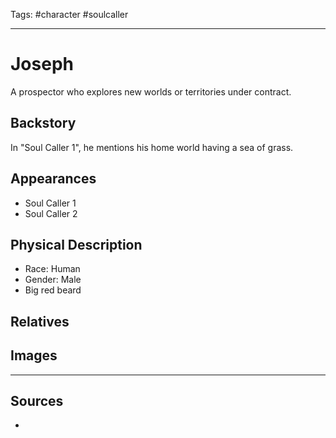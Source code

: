 Tags: #character #soulcaller 

---
# Joseph

A prospector who explores new worlds or territories under contract.

## Backstory

In "Soul Caller 1", he mentions his home world having a sea of grass.

## Appearances

- Soul Caller 1
- Soul Caller 2

## Physical Description

- Race: Human
- Gender: Male
- Big red beard

## Relatives

## Images

---
## Sources
- 